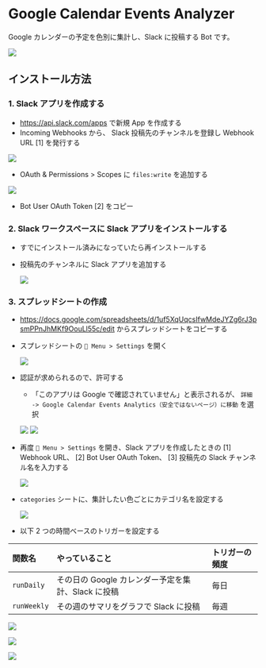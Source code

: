 # Google Calendar Events Analyzer

Google カレンダーの予定を色別に集計し、Slack に投稿する Bot です。

![](images/overview.png)

## インストール方法

### 1. Slack アプリを作成する

- https://api.slack.com/apps で新規 App を作成する
- Incoming Webhooks から、 Slack 投稿先のチャンネルを登録し Webhook URL [1] を発行する

![](images/slack-settings-webhook.png)

- OAuth & Permissions > Scopes に `files:write` を追加する

![](images/slack-settings-scope.png)

- Bot User OAuth Token [2] をコピー

### 2. Slack ワークスペースに Slack アプリをインストールする

- すでにインストール済みになっていたら再インストールする
- 投稿先のチャンネルに Slack アプリを追加する

  ![](images/slack-add-app.png)

### 3. スプレッドシートの作成

- https://docs.google.com/spreadsheets/d/1uf5XqUqcsIfwMdeJYZg6rJ3psmPPnJhMKf9OouLl55c/edit からスプレッドシートをコピーする
- スプレッドシートの `📆 Menu > Settings` を開く

  ![](images/spreadsheet-menu.png)

- 認証が求められるので、許可する

  - 「このアプリは Google で確認されていません」と表示されるが、 `詳細 -> Google Calendar Events Analytics（安全ではないページ）に移動` を選択

  ![](images/google-grant-auth-1.png)
  ![](images/google-grant-auth-2.png)

- 再度 `📆 Menu > Settings` を開き、Slack アプリを作成したときの [1] Webhook URL、 [2] Bot User OAuth Token、 [3] 投稿先の Slack チャンネル名を入力する

  ![](images/settings.png)

- `categories` シートに、集計したい色ごとにカテゴリ名を設定する

  ![](images/categories.png)

- 以下 2 つの時間ベースのトリガーを設定する

| 関数名      | やっていること                                     | トリガーの頻度 |
| :---------- | :------------------------------------------------- | :------------- |
| `runDaily`  | その日の Google カレンダー予定を集計、Slack に投稿 | 毎日           |
| `runWeekly` | その週のサマリをグラフで Slack に投稿              | 毎週           |

![](images/spreadsheet-open-script.png)

![](images/trigger-runDaily.png)

![](images/trigger-runWeekly.png)
